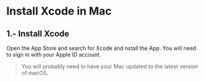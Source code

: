 
# Install Xcode in Mac




## 1.- Install Xcode

Open the App Store and search for Xcode and nstall the App.
You will need to sign in with your Apple ID account.

> You will probably need to have your Mac updated to the latest version of macOS.
